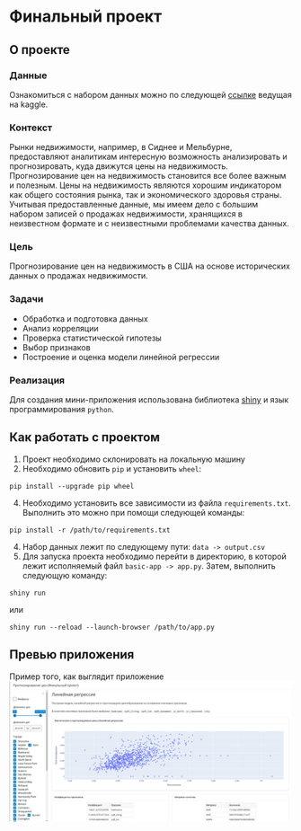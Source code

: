 # Финальный проект
## О проекте
### Данные
Ознакомиться с набором данных можно по следующей [ссылке](https://www.kaggle.com/datasets/shree1992/housedata) ведущая на kaggle.
### Контекст
Рынки недвижимости, например, в Сиднее и Мельбурне, предоставляют аналитикам интересную возможность анализировать и прогнозировать, куда движутся цены на недвижимость. Прогнозирование цен на недвижимость становится все более важным и полезным. Цены на недвижимость являются хорошим индикатором как общего состояния рынка, так и экономического здоровья страны. Учитывая предоставленные данные, мы имеем дело с большим набором записей о продажах недвижимости, хранящихся в неизвестном формате и с неизвестными проблемами качества данных.
### Цель
Прогнозирование цен на недвижимость в США на основе исторических данных о продажах недвижимости.
### Задачи
- Обработка и подготовка данных
- Анализ корреляции
- Проверка статистической гипотезы
- Выбор признаков
- Построение и оценка модели линейной регрессии
### Реализация
Для создания мини-приложения использована библиотека [shiny](https://shiny.posit.co/py/) и язык программирования `python`.

## Как работать с проектом
1. Проект необходимо склонировать на локальную машину
2. Необходимо обновить `pip` и установить `wheel`:
```
pip install --upgrade pip wheel
```
4. Необходимо установить все зависимости из файла `requirements.txt`. Выполнить это можно при помощи следующей команды:
```
pip install -r /path/to/requirements.txt
```
4. Набор данных лежит по следующему пути: `data -> output.csv`
5. Для запуска проекта необходимо перейти в директорию, в которой лежит исполняемый файл `basic-app -> app.py`. Затем, выполнить следующую команду:
```
shiny run
```
или
```
shiny run --reload --launch-browser /path/to/app.py
```
## Превью приложения
Пример того, как выглядит приложение ![Application Preview](https://github.com/Mitoschka/Data_Science-masters/blob/main/Preview.png)
